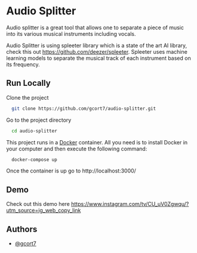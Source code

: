 # Audio Splitter

Audio splitter is a great tool that allows one to separate a piece of music into its various musical instruments including vocals.

Audio Splitter is using spleeter library which is a state of the art AI library, check this out https://github.com/deezer/spleeter.
Spleeter uses machine learning models to separate the musical track of each instrument based on its frequency.


## Run Locally

Clone the project

```bash
  git clone https://github.com/gcort7/audio-splitter.git
```

Go to the project directory

```bash
  cd audio-splitter
```

This project runs in a [Docker][] container. All you need is to install Docker in your computer and then execute the following command:

```bash
  docker-compose up
```

[Docker]: https://www.docker.com/get-started


Once the container is up go to http://localhost:3000/

## Demo

Check out this demo here https://www.instagram.com/tv/CU_uV0Zgwqu/?utm_source=ig_web_copy_link

## Authors

- [@gcort7](https://www.github.com/gcort7)
